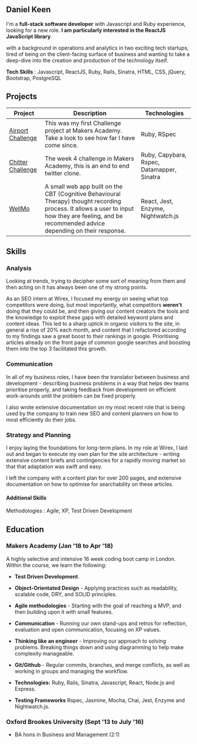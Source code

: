 ## Daniel Keen

I'm a **full-stack software developer** with Javascript and Ruby experience, looking for a new role. **I am particularly interested in the ReactJS JavaScript library**.

with a background in operations and analytics in two exciting tech startups, tired of being on the client-facing surface of business and wanting to take a deep-dive into the creation and production of the technology itself.

**Tech Skills** : Javascript, ReactJS, Ruby, Rails, Sinatra, HTML, CSS, jQuery, Bootstrap, PostgreSQL

## Projects

| Project                                                             | Description                                                                                                                                                                                        | Technologies                               |
| ------------------------------------------------------------------- | -------------------------------------------------------------------------------------------------------------------------------------------------------------------------------------------------- | ------------------------------------------ |
| [Airport Challenge](https://github.com/DKeen0123/airport_challenge) | This was my first Challenge project at Makers Academy. Take a look to see how far I have come since.                                                                                               | Ruby, RSpec                                |
| [Chitter Challenge](https://github.com/DKeen0123/chitter-challenge) | The week 4 challenge in Makers Academy, this is an end to end twitter clone.                                                                                                                       | Ruby, Capybara, Rspec, Datamapper, Sinatra |
| [WellMo](https://github.com/DKeen0123/WellMo)                       | A small web app built on the CBT (Cognitive Behavioural Therapy) thought recording process. It allows a user to input how they are feeling, and be recommended advice depending on their response. | React, Jest, Enzyme, Nightwatch.js         |

## Skills

### Analysis

Looking at trends, trying to decipher some sort of meaning from them and then acting on it has always been one of my strong points.

As an SEO intern at Wirex, I focused my energy on seeing what top competitors were doing, but most importantly, what competitors **weren't** doing that they could be, and then giving our content creators the tools and the knowledge to exploit these gaps with detailed keyword plans and content ideas. This led to a sharp uptick in organic visitors to the site, in general a rise of 20% each month, and content that I refactored according to my findings saw a great boost to their rankings in google. Prioritising articles already on the front page of common google searches and boosting them into the top 3 facilitated this growth.

### Communication

In all of my business roles, I have been the translator between business and development - describing business problems in a way that helps dev teams prioritise properly, and taking feedback from development on efficient work-arounds until the problem can be fixed properly.

I also wrote extensive documentation on my most recent role that is being used by the company to train new SEO and content planners on how to most efficiently do their jobs.

### Strategy and Planning

I enjoy laying the foundations for long-term plans. In my role at Wirex, I laid out and began to execute my own plan for the site architecture - writing extensive content briefs and contingencies for a rapidly moving market so that that adaptation was swift and easy.

I left the company with a content plan for over 200 pages, and extensive documentation on how to optimise for searchability on these articles.

#### Additional Skills

Methodologies : Agile, XP, Test Driven Development

## Education

### Makers Academy (Jan '18 to Apr '18)

A highly selective and intensive 16 week coding boot camp in London. Within the course, we learn the following:

* **Test Driven Development**.

* **Object-Orientated Design** - Applying practices such as readability, scalable code, DRY, and SOLID principles.

* **Agile methodologies** - Starting with the goal of reaching a MVP, and then building upon it with small features.

* **Communication** - Running our own stand-ups and retros for reflection, evaluation and open communication, focusing on XP values.

* **Thinking like an engineer** - Improving our approach to solving problems. Breaking things down and using diagramming to help make complexity manageable.

* **Git/Github** - Regular commits, branches, and merge conflicts, as well as working in groups and managing the workflow.

* **Technologies:** Ruby, Rails, Sinatra, Javascript, React, Node.js and Express.

* **Testing Frameworks** Rspec, Jasmine, Mocha, Chai, Jest, Enzyme and Nightwatch.js.

### Oxford Brookes University (Sept '13 to July '16)

* BA hons in Business and Management (2:1)
